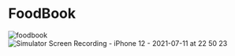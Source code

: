 # FoodBook

![foodbook](https://user-images.githubusercontent.com/47906114/125223649-221b7d80-e29a-11eb-8944-0dde012f5f68.jpeg)
![Simulator Screen Recording - iPhone 12 - 2021-07-11 at 22 50 23](https://user-images.githubusercontent.com/47906114/125223828-6a3aa000-e29a-11eb-83ae-c77ea8c85d30.gif)
